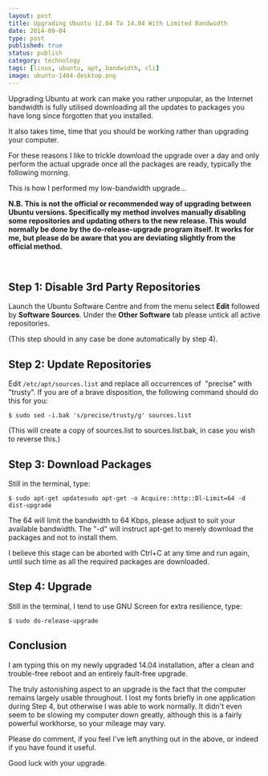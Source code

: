 ```yaml
--- 
layout: post 
title: Upgrading Ubuntu 12.04 To 14.04 With Limited Bandwidth
date: 2014-09-04
type: post 
published: true 
status: publish
category: technology
tags: [linux, ubuntu, apt, bandwidth, cli]
image: ubuntu-1404-desktop.png
---
```


Upgrading Ubuntu at work can make you rather unpopular, as the Internet bandwidth
is fully utilised downloading all the updates to packages you have long
since forgotten that you installed.

It also takes time, time that you should be working rather
than upgrading your computer.

For these reasons I like to trickle download the upgrade over a day and
only perform the actual upgrade once all the packages are ready,
typically the following morning.

<!--more-->

This is how I performed my low-bandwidth upgrade…

**N.B. This is not the official or recommended way of upgrading between
Ubuntu versions. Specifically my method involves manually disabling some
repositories and updating others to the new release. This would normally
be done by the do-release-upgrade program itself. It works for me, but
please do be aware that you are deviating slightly from the
official method.**

 

Step 1: Disable 3rd Party Repositories
--------------------------------------

Launch the Ubuntu Software Centre and from the menu select **Edit**
followed by **Software Sources**. Under the **Other Software** tab
please untick all active repositories.

(This step should in any case be done automatically by step 4).

Step 2: Update Repositories
---------------------------

Edit `/etc/apt/sources.list` and replace all occurrences of  "precise"
with "trusty". If you are of a brave disposition, the following command
should do this for you:

    $ sudo sed -i.bak 's/precise/trusty/g' sources.list

(This will create a copy of sources.list to sources.list.bak, in case
you wish to reverse this.)

Step 3: Download Packages
-------------------------

Still in the terminal, type:

    $ sudo apt-get updatesudo apt-get -o Acquire::http::Dl-Limit=64 -d dist-upgrade

The 64 will limit the bandwidth to 64 Kbps, please adjust to suit your
available bandwidth. The "-d" will instruct apt-get to merely download
the packages and not to install them.

I believe this stage can be aborted with Ctrl+C at any time and run
again, until such time as all the required packages are downloaded.

Step 4: Upgrade
---------------

Still in the terminal, I tend to use GNU Screen for extra resilience,
type:

    $ sudo do-release-upgrade

Conclusion
----------

I am typing this on my newly upgraded 14.04 installation, after a clean
and trouble-free reboot and an entirely fault-free upgrade.

The truly astonishing aspect to an upgrade is the fact that the computer
remains largely usable throughout. I lost my fonts briefly in one
application during Step 4, but otherwise I was able to work normally. It
didn't even seem to be slowing my computer down greatly, although this
is a fairly powerful workhorse, so your mileage may vary.

Please do comment, if you feel I've left anything out in the above, or
indeed if you have found it useful.

Good luck with your upgrade.

